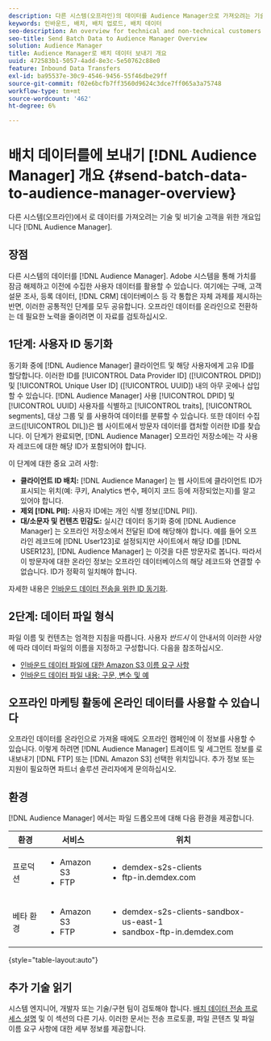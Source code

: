 ```yaml
---
description: 다른 시스템(오프라인)의 데이터를 Audience Manager으로 가져오려는 기술 및 비기술 고객을 위한 개요입니다.
keywords: 인바운드, 배치, 배치 업로드, 배치 데이터
seo-description: An overview for technical and non-technical customers who want to bring data from other systems (offline) into Audience Manager. To do so, use the batch upload option in Audience Manager.
seo-title: Send Batch Data to Audience Manager Overview
solution: Audience Manager
title: Audience Manager로 배치 데이터 보내기 개요
uuid: 472583b1-5057-4add-8e3c-5e50762c88e0
feature: Inbound Data Transfers
exl-id: ba95537e-30c9-4546-9456-55f46dbe29ff
source-git-commit: f02e6bcfb7ff3560d9624c3dce7ff065a3a75748
workflow-type: tm+mt
source-wordcount: '462'
ht-degree: 6%

---
```


# 배치 데이터를에 보내기 [!DNL Audience Manager] 개요 {#send-batch-data-to-audience-manager-overview}

다른 시스템(오프라인)에서 로 데이터를 가져오려는 기술 및 비기술 고객을 위한 개요입니다 [!DNL Audience Manager].

## 장점

다른 시스템의 데이터를 [!DNL Audience Manager]. Adobe 시스템을 통해 가치를 잠금 해제하고 이전에 수집한 사용자 데이터를 활용할 수 있습니다. 여기에는 구매, 고객 설문 조사, 등록 데이터, [!DNL CRM] 데이터베이스 등 각 통합은 자체 과제를 제시하는 반면, 이러한 공통적인 단계를 모두 공유합니다. 오프라인 데이터를 온라인으로 전환하는 데 필요한 노력을 줄이려면 이 자료를 검토하십시오.

## 1단계: 사용자 ID 동기화

동기화 중에 [!DNL Audience Manager] 클라이언트 및 해당 사용자에게 고유 ID를 할당합니다. 이러한 ID를 [!UICONTROL Data Provider ID] ([!UICONTROL DPID]) 및 [!UICONTROL Unique User ID] ([!UICONTROL UUID]) 내의 아무 곳에나 삽입할 수 있습니다. [!DNL Audience Manager] 사용 [!UICONTROL DPID] 및 [!UICONTROL UUID] 사용자를 식별하고 [!UICONTROL traits], [!UICONTROL segments], 대상 그룹 및 를 사용하여 데이터를 분류할 수 있습니다. 또한 데이터 수집 코드([!UICONTROL DIL])은 웹 사이트에서 방문자 데이터를 캡처할 이러한 ID를 찾습니다. 이 단계가 완료되면, [!DNL Audience Manager] 오프라인 저장소에는 각 사용자 레코드에 대한 해당 ID가 포함되어야 합니다.

이 단계에 대한 중요 고려 사항:

* **클라이언트 ID 배치:** [!DNL Audience Manager] 는 웹 사이트에 클라이언트 ID가 표시되는 위치(예: 쿠키, Analytics 변수, 페이지 코드 등에 저장되었는지)를 알고 있어야 합니다.
* **제외 [!DNL PII]:** 사용자 ID에는 개인 식별 정보([!DNL PII]).
* **대/소문자 및 컨텐츠 민감도:** 실시간 데이터 동기화 중에 [!DNL Audience Manager] 는 오프라인 저장소에서 전달된 ID에 해당해야 합니다. 예를 들어 오프라인 레코드에 [!DNL User123]로 설정되지만 사이트에서 해당 ID를 [!DNL USER123], [!DNL Audience Manager] 는 이것을 다른 방문자로 봅니다. 따라서 이 방문자에 대한 온라인 정보는 오프라인 데이터베이스의 해당 레코드와 연결할 수 없습니다. ID가 정확히 일치해야 합니다.

자세한 내용은 [인바운드 데이터 전송을 위한 ID 동기화](../../../integration/sending-audience-data/batch-data-transfer-explained/id-sync-http.md).

## 2단계: 데이터 파일 형식

파일 이름 및 컨텐츠는 엄격한 지침을 따릅니다. 사용자 *반드시* 이 안내서의 이러한 사양에 따라 데이터 파일의 이름을 지정하고 구성합니다. 다음을 참조하십시오.

* [인바운드 데이터 파일에 대한 Amazon S3 이름 요구 사항](../../../integration/sending-audience-data/batch-data-transfer-explained/inbound-s3-filenames.md)
* [인바운드 데이터 파일 내용: 구문, 변수 및 예](../../../integration/sending-audience-data/batch-data-transfer-explained/inbound-file-contents.md)

## 오프라인 마케팅 활동에 온라인 데이터를 사용할 수 있습니다

오프라인 데이터를 온라인으로 가져올 때에도 오프라인 캠페인에 이 정보를 사용할 수 있습니다. 이렇게 하려면 [!DNL Audience Manager] 트레이트 및 세그먼트 정보를 로 내보내기 [!DNL FTP] 또는 [!DNL Amazon S3] 선택한 위치입니다. 추가 정보 또는 지원이 필요하면 파트너 솔루션 관리자에게 문의하십시오.

## 환경

[!DNL Audience Manager] 에서는 파일 드롭오프에 대해 다음 환경을 제공합니다.

| 환경 | 서비스 | 위치 |
|---------|----------|---------|
| 프로덕션 | <ul><li>Amazon S3</li><li>FTP</li></ul> | <ul><li>demdex-s2s-clients</li><li>ftp-in.demdex.com</li></ul> |
| 베타 환경 | <ul><li>Amazon S3</li><li>FTP</li></ul> | <ul><li>demdex-s2s-clients-sandbox-us-east-1</li><li>sandbox-ftp-in.demdex.com</li></ul> |

{style=&quot;table-layout:auto&quot;}

## 추가 기술 읽기

시스템 엔지니어, 개발자 또는 기술/구현 팀이 검토해야 합니다. [배치 데이터 전송 프로세스 설명](../../../integration/sending-audience-data/batch-data-transfer-explained/batch-data-transfer-explained.md) 및 이 섹션의 다른 기사. 이러한 문서는 전송 프로토콜, 파일 콘텐츠 및 파일 이름 요구 사항에 대한 세부 정보를 제공합니다.
